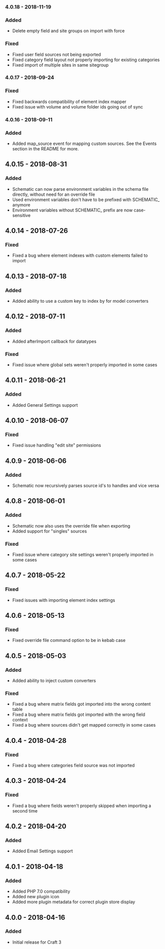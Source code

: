 ### 4.0.18 - 2018-11-19
### Added
- Delete empty field and site groups on import with force
### Fixed
- Fixed user field sources not being exported
- Fixed category field layout not properly importing for existing categories
- Fixed import of multiple sites in same sitegroup

### 4.0.17 - 2018-09-24
### Fixed
- Fixed backwards compatibility of element index mapper
- Fixed issue with volume and volume folder ids going out of sync

### 4.0.16 - 2018-09-11
### Added
- Added map_source event for mapping custom sources. See the Events section in the README for more.

## 4.0.15 - 2018-08-31
### Added
- Schematic can now parse environment variables in the schema file directly, without need for an override file
- Used environment variables don't have to be prefixed with SCHEMATIC_ anymore
- Environment variables without SCHEMATIC_ prefix are now case-sensitive

## 4.0.14 - 2018-07-26
### Fixed
- Fixed a bug where element indexes with custom elements failed to import

## 4.0.13 - 2018-07-18
### Added
- Added ability to use a custom key to index by for model converters

## 4.0.12 - 2018-07-11
### Added
- Added afterImport callback for datatypes

### Fixed
- Fixed issue where global sets weren't properly imported in some cases

## 4.0.11 - 2018-06-21
### Added
- Added General Settings support

## 4.0.10 - 2018-06-07
### Fixed
- Fixed issue handling "edit site" permissions

## 4.0.9 - 2018-06-06
### Added
- Schematic now recursively parses source id's to handles and vice versa

## 4.0.8 - 2018-06-01
### Added
- Schematic now also uses the override file when exporting
- Added support for "singles" sources

### Fixed
- Fixed issue where category site settings weren't properly imported in some cases

## 4.0.7 - 2018-05-22
### Fixed
- Fixed issues with importing element index settings

## 4.0.6 - 2018-05-13
### Fixed
- Fixed override file command option to be in kebab case

## 4.0.5 - 2018-05-03
### Added
- Added ability to inject custom converters

### Fixed
- Fixed a bug where matrix fields got imported into the wrong content table
- Fixed a bug where matrix fields got imported with the wrong field context
- Fixed a bug where sources didn't get mapped correctly in some cases

## 4.0.4 - 2018-04-28
### Fixed
- Fixed a bug where categories field source was not imported

## 4.0.3 - 2018-04-24
### Fixed
- Fixed a bug where fields weren't properly skipped when importing a second time

## 4.0.2 - 2018-04-20
### Added
- Added Email Settings support

## 4.0.1 - 2018-04-18
### Added
- Added PHP 7.0 compatibility
- Added new plugin icon
- Added more plugin metadata for correct plugin store display

## 4.0.0 - 2018-04-16
### Added
- Initial release for Craft 3

